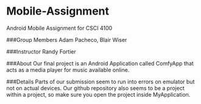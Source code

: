 # Mobile-Assignment
Android Mobile Assignment for CSCI 4100

###Group Members
Adam Pacheco, Blair Wiser

###Instructor
Randy Fortier

###About
Our final project is an Android Application called ComfyApp that acts as a media player for music available online. 

###Details
Parts of our submission seem to run into errors on emulator but not on actual devices.
Our github repository also seems to be a project within a project, so make sure you open the project inside MyApplication.
